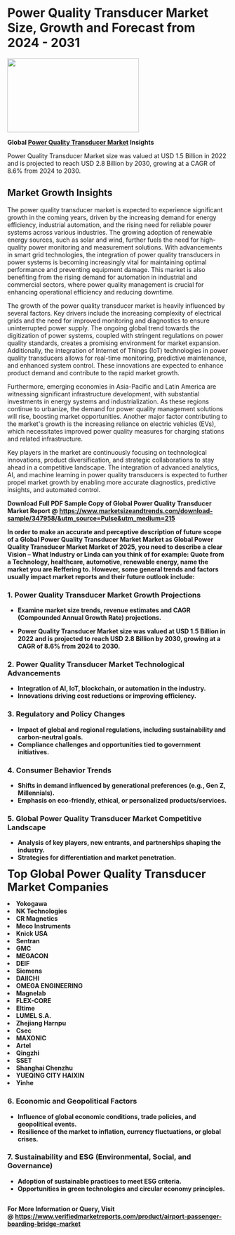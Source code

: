 <H1>Power Quality Transducer Market Size, Growth and Forecast from 2024 - 2031</H1><img class="aligncenter size-medium wp-image-584254" src="https://thirdeyenews.in/wp-content/uploads/2024/09/Global-Market-Research-300x168.jpeg" alt="" width="300" height="168" /><p><strong>Global&nbsp;<a href="https://www.marketsizeandtrends.com/download-sample/347958/&amp;utm_source=Pulse&amp;utm_medium=215">Power Quality Transducer Market</a> Insights</strong></p><p>Power Quality Transducer Market size was valued at USD 1.5 Billion in 2022 and is projected to reach USD 2.8 Billion by 2030, growing at a CAGR of 8.6% from 2024 to 2030.</p><p><h2>Market Growth Insights</h2> <p>The power quality transducer market is expected to experience significant growth in the coming years, driven by the increasing demand for energy efficiency, industrial automation, and the rising need for reliable power systems across various industries. The growing adoption of renewable energy sources, such as solar and wind, further fuels the need for high-quality power monitoring and measurement solutions. With advancements in smart grid technologies, the integration of power quality transducers in power systems is becoming increasingly vital for maintaining optimal performance and preventing equipment damage. This market is also benefiting from the rising demand for automation in industrial and commercial sectors, where power quality management is crucial for enhancing operational efficiency and reducing downtime.</p> <p><strong></strong></p> <p>The growth of the power quality transducer market is heavily influenced by several factors. Key drivers include the increasing complexity of electrical grids and the need for improved monitoring and diagnostics to ensure uninterrupted power supply. The ongoing global trend towards the digitization of power systems, coupled with stringent regulations on power quality standards, creates a promising environment for market expansion. Additionally, the integration of Internet of Things (IoT) technologies in power quality transducers allows for real-time monitoring, predictive maintenance, and enhanced system control. These innovations are expected to enhance product demand and contribute to the rapid market growth.</p> <p>Furthermore, emerging economies in Asia-Pacific and Latin America are witnessing significant infrastructure development, with substantial investments in energy systems and industrialization. As these regions continue to urbanize, the demand for power quality management solutions will rise, boosting market opportunities. Another major factor contributing to the market's growth is the increasing reliance on electric vehicles (EVs), which necessitates improved power quality measures for charging stations and related infrastructure.</p> <p>Key players in the market are continuously focusing on technological innovations, product diversification, and strategic collaborations to stay ahead in a competitive landscape. The integration of advanced analytics, AI, and machine learning in power quality transducers is expected to further propel market growth by enabling more accurate diagnostics, predictive insights, and automated control.</p> <p><strong></p><p><span class=""><strong>Download Full PDF Sample Copy of Global Power Quality Transducer Market Report</strong> @ <a href="https://www.marketsizeandtrends.com/download-sample/347958/&amp;utm_source=Pulse&amp;utm_medium=215" target="_blank">https://www.marketsizeandtrends.com/download-sample/347958/&amp;utm_source=Pulse&amp;utm_medium=215</a></span></p><p>In order to make an accurate and perceptive description of future scope of a Global&nbsp;Power Quality Transducer Market Market as Global&nbsp;Power Quality Transducer Market Market of 2025, you need to describe a clear Vision &ndash; What Industry or Linda can you think of for example: Quote from a Technology, healthcare, automotive, renewable energy, name the market you are Reffering to. However, some general trends and factors usually impact market reports and their future outlook include:</p><h3>1.&nbsp;<strong>Power Quality Transducer Market Growth Projections</strong></h3><ul><li>Examine market size trends, revenue estimates and CAGR (Compounded Annual Growth Rate) projections.</li><li><p>Power Quality Transducer Market size was valued at USD 1.5 Billion in 2022 and is projected to reach USD 2.8 Billion by 2030, growing at a CAGR of 8.6% from 2024 to 2030.</p></li></ul><h3>2.&nbsp;<strong>Power Quality Transducer Market Technological Advancements</strong></h3><ul><li>Integration of AI, IoT, blockchain, or automation in the industry.</li><li>Innovations driving cost reductions or improving efficiency.</li></ul><h3>3.&nbsp;<strong>Regulatory and Policy Changes</strong></h3><ul><li>Impact of global and regional regulations, including sustainability and carbon-neutral goals.</li><li>Compliance challenges and opportunities tied to government initiatives.</li></ul><h3>4.&nbsp;<strong>Consumer Behavior Trends</strong></h3><ul><li>Shifts in demand influenced by generational preferences (e.g., Gen Z, Millennials).</li><li>Emphasis on eco-friendly, ethical, or personalized products/services.</li></ul><h3>5.&nbsp;<strong>Global Power Quality Transducer Market Competitive Landscape</strong></h3><ul><li>Analysis of key players, new entrants, and partnerships shaping the industry.</li><li>Strategies for differentiation and market penetration.</li></ul><p data-pm-slice="1 1 []"><span style="color: inherit; font-family: inherit; font-size: 25px;">Top Global Power Quality Transducer Market Companies</span></p><div class="" data-test-id=""><p><li>Yokogawa</li><li> NK Technologies</li><li> CR Magnetics</li><li> Meco Instruments</li><li> Knick USA</li><li> Sentran</li><li> GMC</li><li> MEGACON</li><li> DEIF</li><li> Siemens</li><li> DAIICHI</li><li> OMEGA ENGINEERING</li><li> Magnelab</li><li> FLEX-CORE</li><li> Eltime</li><li> LUMEL S.A.</li><li> Zhejiang Harnpu</li><li> Csec</li><li> MAXONIC</li><li> Artel</li><li> Qingzhi</li><li> SSET</li><li> Shanghai Chenzhu</li><li> YUEQING CITY HAIXIN</li><li> Yinhe</li></p></div><h3>6.&nbsp;<strong>Economic and Geopolitical Factors</strong></h3><ul><li>Influence of global economic conditions, trade policies, and geopolitical events.</li><li>Resilience of the market to inflation, currency fluctuations, or global crises.</li></ul><h3>7.&nbsp;<strong>Sustainability and ESG (Environmental, Social, and Governance)</strong></h3><ul><li>Adoption of sustainable practices to meet ESG criteria.</li><li>Opportunities in green technologies and circular economy principles.</li></ul><h2><strong style="font-size: 14px;">For More Information or Query, Visit @&nbsp;</strong><a style="background-color: #ffffff; font-size: 14px;" href="https://www.marketsizeandtrends.com/report/power-quality-transducer-market/" target="_blank">https://www.verifiedmarketreports.com/product/airport-passenger-boarding-bridge-market</a></h2>
